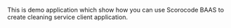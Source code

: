 This is demo application which show how you can use Scorocode BAAS to create
cleaning service client application.